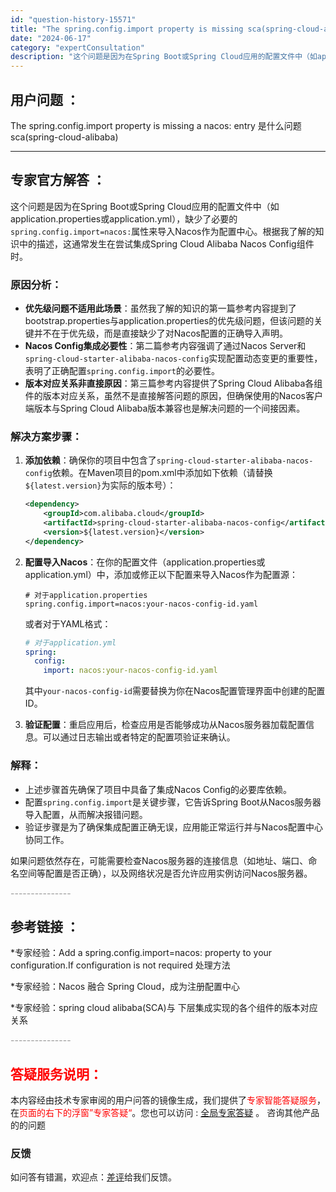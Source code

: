 ```yaml
---
id: "question-history-15571"
title: "The spring.config.import property is missing sca(spring-cloud-alibaba)"
date: "2024-06-17"
category: "expertConsultation"
description: "这个问题是因为在Spring Boot或Spring Cloud应用的配置文件中（如application.properties或application.yml），缺少了必要的`spring.config.import=nacos:`属性来导入Nacos作为配置中心。根据我了解的知识中的描述，这通常"
---
```


## 用户问题 ： 
 The spring.config.import property is missing a nacos: entry 是什么问题 sca(spring-cloud-alibaba) 

---------------
## 专家官方解答 ：

这个问题是因为在Spring Boot或Spring Cloud应用的配置文件中（如application.properties或application.yml），缺少了必要的`spring.config.import=nacos:`属性来导入Nacos作为配置中心。根据我了解的知识中的描述，这通常发生在尝试集成Spring Cloud Alibaba Nacos Config组件时。

### 原因分析：
- **优先级问题不适用此场景**：虽然我了解的知识的第一篇参考内容提到了bootstrap.properties与application.properties的优先级问题，但该问题的关键并不在于优先级，而是直接缺少了对Nacos配置的正确导入声明。
- **Nacos Config集成必要性**：第二篇参考内容强调了通过Nacos Server和`spring-cloud-starter-alibaba-nacos-config`实现配置动态变更的重要性，表明了正确配置`spring.config.import`的必要性。
- **版本对应关系非直接原因**：第三篇参考内容提供了Spring Cloud Alibaba各组件的版本对应关系，虽然不是直接解答问题的原因，但确保使用的Nacos客户端版本与Spring Cloud Alibaba版本兼容也是解决问题的一个间接因素。

### 解决方案步骤：
1. **添加依赖**：确保你的项目中包含了`spring-cloud-starter-alibaba-nacos-config`依赖。在Maven项目的pom.xml中添加如下依赖（请替换`${latest.version}`为实际的版本号）：
   ```xml
   <dependency>
       <groupId>com.alibaba.cloud</groupId>
       <artifactId>spring-cloud-starter-alibaba-nacos-config</artifactId>
       <version>${latest.version}</version>
   </dependency>
   ```

2. **配置导入Nacos**：在你的配置文件（application.properties或application.yml）中，添加或修正以下配置来导入Nacos作为配置源：
   ```properties
   # 对于application.properties
   spring.config.import=nacos:your-nacos-config-id.yaml
   ```
   或者对于YAML格式：
   ```yaml
   # 对于application.yml
   spring:
     config:
       import: nacos:your-nacos-config-id.yaml
   ```
   其中`your-nacos-config-id`需要替换为你在Nacos配置管理界面中创建的配置ID。

3. **验证配置**：重启应用后，检查应用是否能够成功从Nacos服务器加载配置信息。可以通过日志输出或者特定的配置项验证来确认。

### 解释：
- 上述步骤首先确保了项目中具备了集成Nacos Config的必要库依赖。
- 配置`spring.config.import`是关键步骤，它告诉Spring Boot从Nacos服务器导入配置，从而解决报错问题。
- 验证步骤是为了确保集成配置正确无误，应用能正常运行并与Nacos配置中心协同工作。

如果问题依然存在，可能需要检查Nacos服务器的连接信息（如地址、端口、命名空间等配置是否正确），以及网络状况是否允许应用实例访问Nacos服务器。


<font color="#949494">---------------</font> 


## 参考链接 ：

*专家经验：Add a spring.config.import=nacos: property to your configuration.If configuration is not required 处理方法 
 
 *专家经验：Nacos 融合 Spring Cloud，成为注册配置中心 
 
 *专家经验：spring cloud alibaba(SCA)与 下层集成实现的各个组件的版本对应关系 


 <font color="#949494">---------------</font> 
 


## <font color="#FF0000">答疑服务说明：</font> 

本内容经由技术专家审阅的用户问答的镜像生成，我们提供了<font color="#FF0000">专家智能答疑服务</font>，在<font color="#FF0000">页面的右下的浮窗”专家答疑“</font>。您也可以访问 : [全局专家答疑](https://opensource.alibaba.com/chatBot) 。 咨询其他产品的的问题

### 反馈
如问答有错漏，欢迎点：[差评](https://ai.nacos.io/user/feedbackByEnhancerGradePOJOID?enhancerGradePOJOId=15596)给我们反馈。
